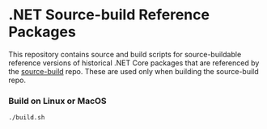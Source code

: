 # .NET Source-build Reference Packages

This repository contains source and build scripts for source-buildable reference versions of historical .NET Core packages that are referenced by the [source-build](https://github.com/dotnet/source-build) repo.  These are used only when building the source-build repo.

### Build on Linux or MacOS

```
./build.sh
```
